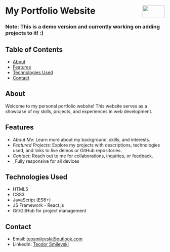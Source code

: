 # My Portfolio Website <img src="https://github.com/teodorSmilevski/teodorSmilevski/assets/123021464/6805c65a-5201-412c-a0ca-79036334b542" width="70" height="40" align="right"> 
### Note: This is a demo version and currently working on adding projects to it! :)

## Table of Contents

- [About](#about)
- [Features](#features)
- [Technologies Used](#technologies-used)
- [Contact](#contact)

## About

Welcome to my personal portfolio website! This website serves as a showcase of my skills, projects, and experiences in web development.

## Features

- _About Me:_ Learn more about my background, skills, and interests.
- _Featured Projects:_ Explore my projects with descriptions, technologies used, and links to live demos or GitHub repositories.
- _Contact:_ Reach out to me for collaborations, inquiries, or feedback.
- _Fully responsive for all devices

## Technologies Used

- HTML5
- CSS3
- JavaScript (ES6+)
- JS Framework - React.js
- Git/GitHub for project management

## Contact

- Email: teosmilevski@outlook.com
- LinkedIn: [Teodor Smilevski](https://www.linkedin.com/in/teodor-smilevski-21860221b/)
